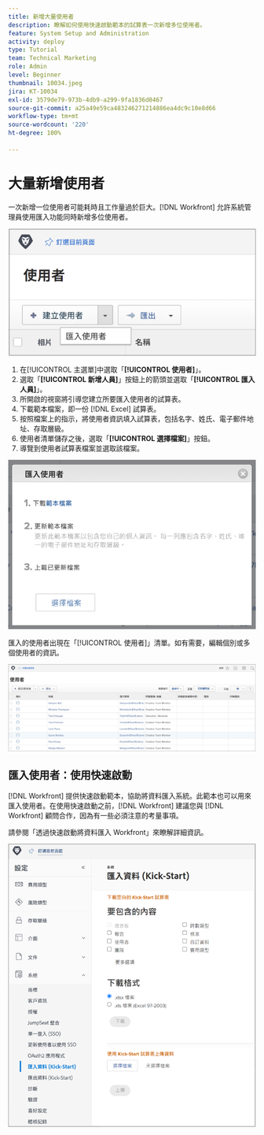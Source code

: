 ```yaml
---
title: 新增大量使用者
description: 瞭解如何使用快速啟動範本的試算表一次新增多位使用者。
feature: System Setup and Administration
activity: deploy
type: Tutorial
team: Technical Marketing
role: Admin
level: Beginner
thumbnail: 10034.jpeg
jira: KT-10034
exl-id: 3579de79-973b-4db9-a299-9fa1836d0467
source-git-commit: a25a49e59ca483246271214886ea4dc9c10e8d66
workflow-type: tm+mt
source-wordcount: '220'
ht-degree: 100%

---
```


# 大量新增使用者

一次新增一位使用者可能耗時且工作量過於巨大。[!DNL Workfront] 允許系統管理員使用匯入功能同時新增多位使用者。

![[!UICONTROL 匯入人員]選單選項](assets/admin-fund-adding-users-5.png)

1. 在[!UICONTROL 主選單]中選取「**[!UICONTROL 使用者]**」。
1. 選取「**[!UICONTROL 新增人員]**」按鈕上的箭頭並選取「**[!UICONTROL 匯入人員]**」。
1. 所開啟的視窗將引導您建立所要匯入使用者的試算表。
1. 下載範本檔案，即一份 [!DNL Excel] 試算表。
1. 按照檔案上的指示，將使用者資訊填入試算表，包括名字、姓氏、電子郵件地址、存取層級。
1. 使用者清單儲存之後，選取「**[!UICONTROL 選擇檔案]**」按鈕。
1. 導覽到使用者試算表檔案並選取該檔案。

![「匯入人員」視窗](assets/admin-fund-adding-users-6.png)

匯入的使用者出現在「[!UICONTROL 使用者]」清單。如有需要，編輯個別或多個使用者的資訊。

![使用者清單](assets/admin-fund-adding-users-7.png)

## 匯入使用者：使用快速啟動

[!DNL Workfront] 提供快速啟動範本，協助將資料匯入系統。此範本也可以用來匯入使用者。在使用快速啟動之前，[!DNL Workfront] 建議您與 [!DNL Workfront] 顧問合作，因為有一些必須注意的考量事項。

<!---
paragraph below needs URL to article
--->

請參閱「透過快速啟動將資料匯入 Workfront」來瞭解詳細資訊。

![[!UICONTROL 匯入資料] ([!UICONTROL 快速啟動]) 視窗，位於[!UICONTROL 設定]區域](assets/admin-fund-adding-users-8.png)

<!--
Learn more URLs
Import users
Import data into Workfront via Kick-Starts
-->
